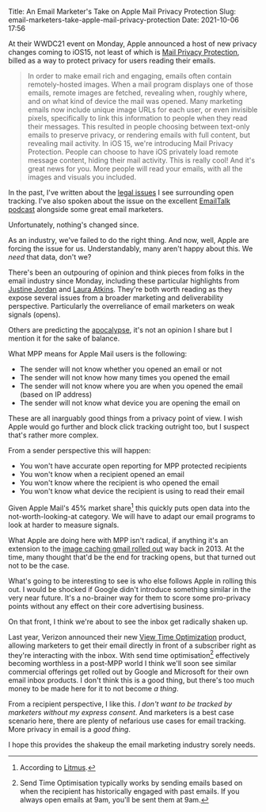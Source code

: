 Title: An Email Marketer's Take on Apple Mail Privacy Protection
Slug: email-marketers-take-apple-mail-privacy-protection
Date: 2021-10-06 17:56

At their WWDC21 event on Monday, Apple announced a host of new privacy changes coming to iOS15, not least of which is [Mail Privacy Protection](https://developer.apple.com/videos/play/wwdc2021-10085/?time=708), billed as a way to protect privacy for users reading their emails.

> In order to make email rich and engaging, emails often contain remotely-hosted images. When a mail program displays one of those emails, remote images are fetched, revealing when, roughly where, and on what kind of device the mail was opened. Many marketing emails now include unique image URLs for each user, or even invisible pixels, specifically to link this information to people when they read their messages. This resulted in people choosing between text-only emails to preserve privacy, or rendering emails with full content, but revealing mail activity. In iOS 15, we're introducing Mail Privacy Protection. People can choose to have iOS privately load remote message content, hiding their mail activity. This is really cool! And it's great news for you. More people will read your emails, with all the images and visuals you included.

In the past, I've written about the [legal issues](https://www.jacquescorbytuech.com/writing/gdpr-email-tracking) I see surrounding open tracking. I've also spoken about the issue on the excellent [EmailTalk podcast](https://www.emailtalk.fm/episodes/06-privacy-round-table-w-dylan-smith-jacques-corby-tuech-jay-oram) alongside some great email marketers.

Unfortunately, nothing's changed since.

As an industry, we've failed to do the right thing. And now, well, Apple are forcing the issue for us. Understandably, many aren't happy about this. We *need* that data, don't we?

There's been an outpouring of opinion and think pieces from folks in the email industry since Monday, including these particular highlights from [Justine Jordan](https://docs.google.com/document/d/1sSaXryabL5zqQorDncmgC_o7wcEwvkkbDiXp2gd2EHk/edit) and [Laura Atkins](https://wordtothewise.com/2021/06/about-the-apple-thing/). They're both worth reading as they expose several issues from a broader marketing and deliverability perspective. Particularly the overreliance of email marketers on weak signals (opens).

Others are predicting the [apocalypse](https://www.theverge.com/2021/6/8/22525195/apple-mail-protection-privacy-pixel-tracking-newsletters-substack), it's not an opinion I share but I mention it for the sake of balance.


What MPP means for Apple Mail users is the following:

* The sender will not know whether you opened an email or not
* The sender will not know how many times you opened the email
* The sender will not know where you are when you opened the email (based on IP address)
* The sender will not know what device you are opening the email on

These are all inarguably good things from a privacy point of view. I wish Apple would go further and block click tracking outright too, but I suspect that's rather more complex.

From a sender perspective this will happen:

* You won't have accurate open reporting for MPP protected recipients
* You won't know when a recipient opened an email
* You won't know where the recipient is who opened the email
* You won't know what device the recipient is using to read their email

Given Apple Mail's 45% market share[^1] this quickly puts open data into the not-worth-looking-at category. We will have to adapt our email programs to look at harder to measure signals.

What Apple are doing here with MPP isn't radical, if anything it's an extension to the [image caching gmail rolled out](https://gmail.googleblog.com/2013/12/images-now-showing.html) way back in 2013. At the time, many thought that'd be the end for tracking opens, but that turned out not to be the case.

What's going to be interesting to see is who else follows Apple in rolling this out. I would be shocked if Google didn't introduce something similar in the very near future. It's a no-brainer way for them to score some pro-privacy points without any effect on their core advertising business.

On that front, I think we're about to see the inbox get radically shaken up.

Last year, Verizon announced their new [View Time Optimization](https://blog.postmaster.verizonmedia.com/post/616023179026202624/increasing-relevance-performance-through-vto) product, allowing marketers to get their email directly in front of a subscriber right as they're interacting with the inbox. With send time optimisation[^2] effectively becoming worthless in a post-MPP world I think we'll soon see similar commercial offerings get rolled out by Google and Microsoft for their own email inbox products. I don't think this is a good thing, but there's too much money to be made here for it to not become *a thing*.

From a recipient perspective, I like this. *I don't want to be tracked by marketers without my express consent*. And marketers is a best case scenario here, there are plenty of nefarious use cases for email tracking. More privacy in email is a *good thing*.

I hope this provides the shakeup the email marketing industry sorely needs.

[^1]: According to [Litmus](https://emailclientmarketshare.com/).
[^2]: Send Time Optimisation typically works by sending emails based on when the recipient has historically engaged with past emails. If you always open emails at 9am, you'll be sent them at 9am. 